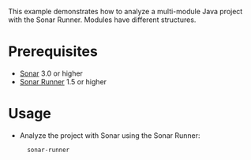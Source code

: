 This example demonstrates how to analyze a multi-module Java project with the Sonar Runner.
Modules have different structures.

Prerequisites
=============
* [Sonar](http://www.sonarsource.org/downloads/) 3.0 or higher
* [Sonar Runner](http://docs.codehaus.org/display/SONAR/Installing+and+Configuring+Sonar+Runner) 1.5 or higher

Usage
=====
* Analyze the project with Sonar using the Sonar Runner:

        sonar-runner
